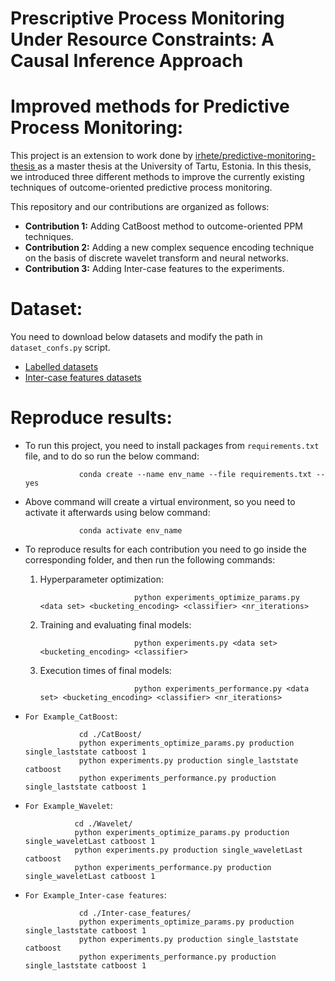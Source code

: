 # Prescriptive Process Monitoring Under Resource Constraints: A Causal Inference Approach

# Improved methods for Predictive Process Monitoring:
This project is an extension to work done by [irhete/predictive-monitoring-thesis ](https://github.com/irhete/predictive-monitoring-thesis) as a master thesis at the University of Tartu, Estonia. In this thesis, we introduced three different methods to improve the currently existing techniques of outcome-oriented predictive process monitoring. 

This repository and our contributions are organized as follows:
* **Contribution 1:** Adding CatBoost method to outcome-oriented PPM techniques. 
* **Contribution 2:** Adding a new complex sequence encoding technique on the basis of discrete wavelet transform and neural networks. 
* **Contribution 3:** Adding Inter-case features to the experiments.  

# Dataset: 
You need to download below datasets and modify the path in `dataset_confs.py` script. 

* [Labelled datasets](https://drive.google.com/drive/folders/1ut9HR5I4Bvo96WcG09Boex_XfC6rJujZ?usp=sharing)
* [Inter-case features datasets](https://drive.google.com/drive/folders/1E26I981qyMNj1laTNKoCCC_PneGzlT5R?usp=sharing)




# Reproduce results:
* To run this project, you need to install packages from `requirements.txt` file, and to do so run the below command:                             

                  conda create --name env_name --file requirements.txt --yes
                  
* Above command will create a virtual environment, so you need to activate it afterwards using below command:

                  conda activate env_name
                  
* To reproduce results for each contribution you need to go inside the corresponding folder, and then run the following commands: 
                
    1. Hyperparameter optimization:
      
                                python experiments_optimize_params.py <data set> <bucketing_encoding> <classifier> <nr_iterations>
                                
    2. Training and evaluating final models: 
      
                                python experiments.py <data set> <bucketing_encoding> <classifier>
                                
    3. Execution times of final models: 
      
                                python experiments_performance.py <data set> <bucketing_encoding> <classifier> <nr_iterations>

* `For Example_CatBoost`: 
                  
                  cd ./CatBoost/
                  python experiments_optimize_params.py production single_laststate catboost 1
                  python experiments.py production single_laststate catboost 
                  python experiments_performance.py production single_laststate catboost 1
                  
                  
 * `For Example_Wavelet`: 
                  
                  cd ./Wavelet/
                  python experiments_optimize_params.py production single_waveletLast catboost 1
                  python experiments.py production single_waveletLast catboost 
                  python experiments_performance.py production single_waveletLast catboost 1
                  

* `For Example_Inter-case features`: 
                  
                  cd ./Inter-case_features/
                  python experiments_optimize_params.py production single_laststate catboost 1
                  python experiments.py production single_laststate catboost 
                  python experiments_performance.py production single_laststate catboost 1


          


                   


